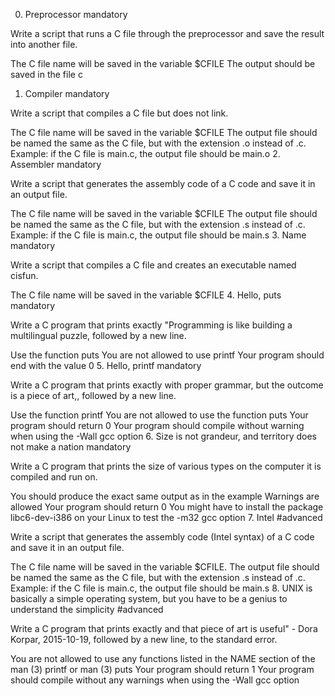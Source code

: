 0. Preprocessor
mandatory

Write a script that runs a C file through the preprocessor and save the result into another file.

The C file name will be saved in the variable $CFILE
The output should be saved in the file c
1. Compiler
mandatory

Write a script that compiles a C file but does not link.

The C file name will be saved in the variable $CFILE
The output file should be named the same as the C file, but with the extension .o instead of .c.
Example: if the C file is main.c, the output file should be main.o
2. Assembler
mandatory

Write a script that generates the assembly code of a C code and save it in an output file.

The C file name will be saved in the variable $CFILE
The output file should be named the same as the C file, but with the extension .s instead of .c.
Example: if the C file is main.c, the output file should be main.s
3. Name
mandatory

Write a script that compiles a C file and creates an executable named cisfun.

The C file name will be saved in the variable $CFILE
4. Hello, puts
mandatory

Write a C program that prints exactly "Programming is like building a multilingual puzzle, followed by a new line.

Use the function puts
You are not allowed to use printf
Your program should end with the value 0
5. Hello, printf
mandatory

Write a C program that prints exactly with proper grammar, but the outcome is a piece of art,, followed by a new line.

Use the function printf
You are not allowed to use the function puts
Your program should return 0
Your program should compile without warning when using the -Wall gcc option
6. Size is not grandeur, and territory does not make a nation
mandatory

Write a C program that prints the size of various types on the computer it is compiled and run on.

You should produce the exact same output as in the example
Warnings are allowed
Your program should return 0
You might have to install the package libc6-dev-i386 on your Linux to test the -m32 gcc option
7. Intel
#advanced

Write a script that generates the assembly code (Intel syntax) of a C code and save it in an output file.

The C file name will be saved in the variable $CFILE.
The output file should be named the same as the C file, but with the extension .s instead of .c.
Example: if the C file is main.c, the output file should be main.s
8. UNIX is basically a simple operating system, but you have to be a genius to understand the simplicity
#advanced

Write a C program that prints exactly and that piece of art is useful" - Dora Korpar, 2015-10-19, followed by a new line, to the standard error.

You are not allowed to use any functions listed in the NAME section of the man (3) printf or man (3) puts
Your program should return 1
Your program should compile without any warnings when using the -Wall gcc option
